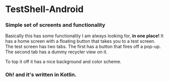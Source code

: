 # TestShell-Android
### Simple set of screents and functionality

Basically this has some functionality I am always looking for, **in one place!** It has a home screen with a floating button that takes you to a test screen. The test screen has two tabs. The first has a button that fires off a pop-up. The second tab has a dummy recycler view on it.

To top it off it has a nice background and color scheme.

### Oh! and it's written in Kotlin.
